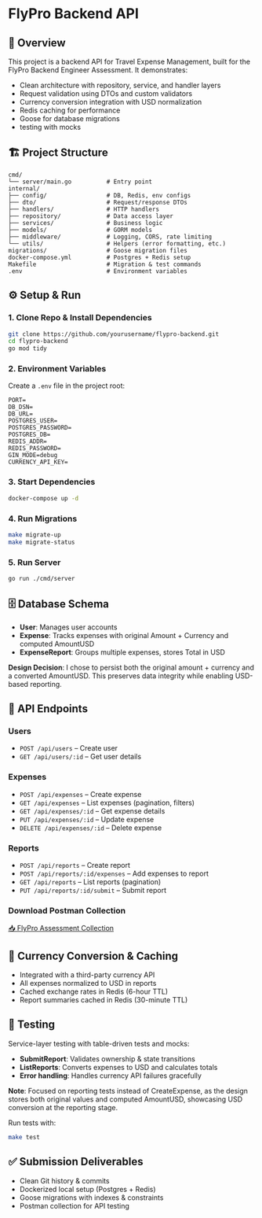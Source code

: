 # FlyPro Backend API

## 📌 Overview

This project is a backend API for Travel Expense Management, built for the FlyPro Backend Engineer Assessment. It demonstrates:

- Clean architecture with repository, service, and handler layers
- Request validation using DTOs and custom validators
- Currency conversion integration with USD normalization
- Redis caching for performance
- Goose for database migrations
- testing with mocks

## 🏗 Project Structure

```
cmd/
└── server/main.go          # Entry point
internal/
├── config/                 # DB, Redis, env configs
├── dto/                    # Request/response DTOs
├── handlers/               # HTTP handlers
├── repository/             # Data access layer
├── services/               # Business logic
├── models/                 # GORM models
├── middleware/             # Logging, CORS, rate limiting
└── utils/                  # Helpers (error formatting, etc.)
migrations/                 # Goose migration files
docker-compose.yml          # Postgres + Redis setup
Makefile                    # Migration & test commands
.env                        # Environment variables
```

## ⚙️ Setup & Run

### 1. Clone Repo & Install Dependencies

```bash
git clone https://github.com/yourusername/flypro-backend.git
cd flypro-backend
go mod tidy
```

### 2. Environment Variables

Create a `.env` file in the project root:

```
PORT=
DB_DSN=
DB_URL=
POSTGRES_USER=
POSTGRES_PASSWORD=
POSTGRES_DB=
REDIS_ADDR=
REDIS_PASSWORD=
GIN_MODE=debug
CURRENCY_API_KEY=
```

### 3. Start Dependencies

```bash
docker-compose up -d
```

### 4. Run Migrations

```bash
make migrate-up
make migrate-status
```

### 5. Run Server

```bash
go run ./cmd/server
```

## 🗄 Database Schema

- **User**: Manages user accounts
- **Expense**: Tracks expenses with original Amount + Currency and computed AmountUSD
- **ExpenseReport**: Groups multiple expenses, stores Total in USD

**Design Decision**: I chose to persist both the original amount + currency and a converted AmountUSD. This preserves data integrity while enabling USD-based reporting.

## 📡 API Endpoints

### Users

- `POST /api/users` – Create user
- `GET /api/users/:id` – Get user details

### Expenses

- `POST /api/expenses` – Create expense
- `GET /api/expenses` – List expenses (pagination, filters)
- `GET /api/expenses/:id` – Get expense details
- `PUT /api/expenses/:id` – Update expense
- `DELETE /api/expenses/:id` – Delete expense

### Reports

- `POST /api/reports` – Create report
- `POST /api/reports/:id/expenses` – Add expenses to report
- `GET /api/reports` – List reports (pagination)
- `PUT /api/reports/:id/submit` – Submit report

### Download Postman Collection

[📥 FlyPro Assessment Collection](./postman/flypro-assestment.postman_collection.json)

## 🔄 Currency Conversion & Caching

- Integrated with a third-party currency API
- All expenses normalized to USD in reports
- Cached exchange rates in Redis (6-hour TTL)
- Report summaries cached in Redis (30-minute TTL)

## 🧪 Testing

Service-layer testing with table-driven tests and mocks:

- **SubmitReport**: Validates ownership & state transitions
- **ListReports**: Converts expenses to USD and calculates totals
- **Error handling**: Handles currency API failures gracefully

**Note**: Focused on reporting tests instead of CreateExpense, as the design stores both original values and computed AmountUSD, showcasing USD conversion at the reporting stage.

Run tests with:

```bash
make test
```

## ✅ Submission Deliverables

- Clean Git history & commits
- Dockerized local setup (Postgres + Redis)
- Goose migrations with indexes & constraints
- Postman collection for API testing
